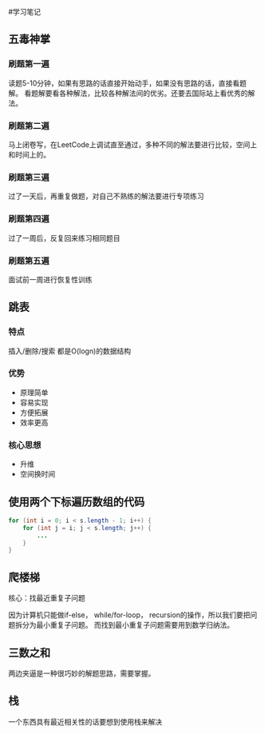 #学习笔记

## 五毒神掌

### 刷题第一遍

读题5-10分钟，如果有思路的话直接开始动手，如果没有思路的话，直接看题解。
看题解要看各种解法，比较各种解法间的优劣。还要去国际站上看优秀的解法。


### 刷题第二遍

马上闭卷写，在LeetCode上调试直至通过，多种不同的解法要进行比较，空间上和时间上的。


### 刷题第三遍

过了一天后，再重复做题，对自己不熟练的解法要进行专项练习

### 刷题第四遍

过了一周后，反复回来练习相同题目

### 刷题第五遍

面试前一周进行恢复性训练

## 跳表

### 特点

插入/删除/搜索 都是O(logn)的数据结构

### 优势

- 原理简单
- 容易实现
- 方便拓展
- 效率更高

### 核心思想

- 升维
- 空间换时间

## 使用两个下标遍历数组的代码

```java
for (int i = 0; i < s.length - 1; i++) {
    for (int j = i; j < s.length; j++) {
        ...
    }
}
```

## 爬楼梯

核心：找最近重复子问题

因为计算机只能做if-else， while/for-loop， recursion的操作，所以我们要把问题拆分为最小重复子问题。
而找到最小重复子问题需要用到数学归纳法。

## 三数之和 

两边夹逼是一种很巧妙的解题思路，需要掌握。

## 栈

一个东西具有最近相关性的话要想到使用栈来解决